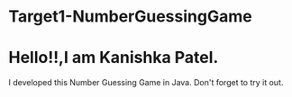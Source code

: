 # Target1-NumberGuessingGame
# Hello!!,I am Kanishka Patel.
I developed this Number Guessing Game in Java.
Don't forget to try it out.
